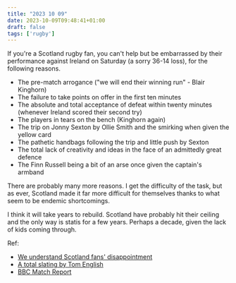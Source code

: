 ```yaml
---
title: "2023 10 09"
date: 2023-10-09T09:48:41+01:00
draft: false
tags: ['rugby']
---
```


If you're a Scotland rugby fan, you can't help but be embarrassed by their performance against Ireland on Saturday (a sorry 36-14 loss), for the following reasons. <!--more-->

- The pre-match arrogance ("we will end their winning run" - Blair Kinghorn)
- The failure to take points on offer in the first ten minutes
- The absolute and total acceptance of defeat within twenty minutes (whenever Ireland scored their second try)
- The players in tears on the bench (Kinghorn again)
- The trip on Jonny Sexton by Ollie Smith and the smirking when given the yellow card
- The pathetic handbags following the trip and little push by Sexton
- The total lack of creativity and ideas in the face of an admittedly great defence
- The Finn Russell being a bit of an arse once given the captain's armband

There are probably many more reasons.
I get the difficulty of the task, but as ever, Scotland made it far more difficult for themselves thanks to what seem to be endemic shortcomings.

I think it will take years to rebuild.
Scotland have probably hit their ceiling and the only way is statis for a few years. Perhaps a decade, given the lack of kids coming through.

Ref:

- [We understand Scotland fans' disappointment](https://www.bbc.co.uk/sport/rugby-union/scottish)
- [A total slating by Tom English](https://www.bbc.co.uk/sport/rugby-union/67047942)
- [BBC Match Report](https://www.bbc.co.uk/sport/rugby-union/67043564)
